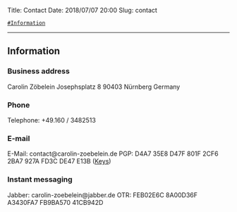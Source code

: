 Title:          Contact
Date:           2018/07/07 20:00
Slug:           contact

<code><a href="/contact.html#Information">\#Information</a></code>

<hr />

<h2 id="Information">Information</h2>
<h3>Business address</h3>
Carolin Zöbelein  
Josephsplatz 8   
90403 Nürnberg  
Germany

<h3>Phone</h3>
Telephone: +49.160 / 3482513  

<h3>E-mail</h3>
E-Mail: contact@carolin-zoebelein.de  
PGP: D4A7 35E8 D47F 801F 2CF6 2BA7 927A FD3C DE47 E13B 
(<a href="/keys.html#PGP" title="Keys">Keys</a>) 
<font style="font-size: 13px;"><a href="/qanda.html#contact-q1" title="Help: What does that mean?"><i class="fas fa-question-circle"></i></a></font>

<h3>Instant messaging</h3>
Jabber: carolin-zoebelein@jabber.de 
<font style="font-size: 13px;"><a href="/qanda.html#contact-q4" title="Help: What is Jabber?"><i class="fas fa-question-circle"></i></a></font>  
OTR: FEB02E6C 8A00D36F A3430FA7 FB9BA570 41CB942D
<font style="font-size: 13px;"><a href="/qanda.html#contact-q5" title="Help: What does that mean?"><i class="fas fa-question-circle"></i></a></font>
